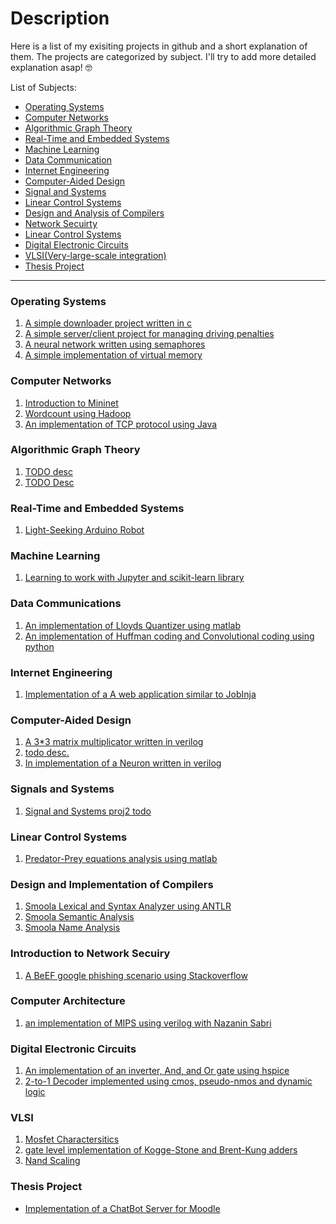 # Description
Here is a list of my exisiting projects in github and a short explanation of them.
The projects are categorized by subject. I'll try to add more detailed explanation asap! :nerd_face:

List of Subjects:

* [Operating Systems](#os)
* [Computer Networks](#cn)
* [Algorithmic Graph Theory](#agt)
* [Real-Time and Embedded Systems](#rte)
* [Machine Learning](#ml)
* [Data Communication](#dc)
* [Internet Engineering](#ie)
* [Computer-Aided Design](#cad)
* [Signal and Systems](#sa)
* [Linear Control Systems](#lc)
* [Design and Analysis of Compilers](#cmp)
* [Network Secuirty](#ns)
* [Linear Control Systems](#lc)
* [Digital Electronic Circuits](#dec)
* [VLSI(Very-large-scale integration)](#vlsi)
* [Thesis Project](#vlsi)

<hr>

<h3 id="os">Operating Systems</h3>

<ol>
    <li> <a href="https://github.com/NegarMirgati/OS_Project1"> A simple downloader project written in c</a></li>
    <li><a href="https://github.com/NegarMirgati/OS_Project2"> A simple server/client project for managing driving penalties</a></li>
    <li><a href=" https://github.com/NegarMirgati/Neural-Network">A neural network written using semaphores</a></li>
    <li><a href="https://github.com/NegarMirgati/Virtual-Memory"> A simple implementation of virtual memory </a></li>
</ol>

<h3 id="cn">Computer Networks</h3>
<ol>
 <li> <a href="https://github.com/NegarMirgati/CN1-Mininet"> Introduction to Mininet </a></li>
 <li> <a href="https://github.com/NegarMirgati/hadoop-docker"> Wordcount using Hadoop </a></li>
 <li> <a href="https://github.com/setareA/TCP-Protocol"> An implementation of TCP protocol using Java </a></li>
</ol>

<h3 id="agt">Algorithmic Graph Theory</h3>
<ol>
<li> <a href="https://github.com/NegarMirgati/AGT_CA2">TODO desc</a></li>
<li> <a href="https://github.com/NegarMirgati/Coloring_Dominating-Set">TODO Desc</a></li>
</ol>

<h3 id="rte">Real-Time and Embedded Systems</h3>
<ol>
<li> <a href="https://github.com/NegarMirgati/Light-Seeking-Robot">Light-Seeking Arduino Robot</a></li>
</ol>

<h3 id="ml">Machine Learning</h3>
<ol>
<li><a href="https://github.com/NegarMirgati/Machine-Learning"> Learning to work with Jupyter and scikit-learn library</a></li>
</ol>

<h3 id="dc">Data Communications</h3>
<ol>
<li><a href="https://github.com/NegarMirgati/Lloyds_Quantizer">An implementation of Lloyds Quantizer using matlab </a></li>
<li><a href="https://github.com/NegarMirgati/CodingAndErrorDetection"> An implementation of Huffman coding and Convolutional coding using python </a></li>
</ol>

<h3 id="ie">Internet Engineering</h3>
<ol>
<li><a href="https://github.com/NegarMirgati/JobInja"> Implementation of a A web application similar to JobInja</a></li>
</ol>

<h3 id="cad">Computer-Aided Design</h3>
<ol>
<li><a href="https://github.com/NegarMirgati/Matrix-Multiplication">A 3*3 matrix multiplicator written in verilog </a></li>
<li><a href="https://github.com/NegarMirgati/CAD_Proj2">todo desc.</a></li>
<li><a href="https://github.com/NegarMirgati/Neuron-Verilog"> In implementation of a Neuron written in verilog </a></li>
</ol>

<h3 id="sa">Signals and Systems</h3>
<ol>
<li><a href="https://github.com/NegarMirgati/SS_Project2">Signal and Systems proj2 todo</a></li>
</ol>

<h3 id="lc">Linear Control Systems</h3>
<ol>
<li><a href="https://github.com/NegarMirgati/Predator-Prey">Predator-Prey equations analysis using matlab</a></li>
</ol>

<h3 id="cmp">Design and Implementation of Compilers</h3>
<ol>
<li><a href="https://github.com/NegarMirgati/lexicalAndSyntaxAnalyzer">Smoola Lexical and Syntax Analyzer using ANTLR</a></li>
<li><a href="https://github.com/NegarMirgati/Compiler-phase2">Smoola Semantic Analysis</a></li>
<li><a href="https://github.com/NegarMirgati/Smoola_NameAnalysis">Smoola Name Analysis </a></li>
</ol>

<h3 id="ns">Introduction to Network Secuiry</h3>
<ol>
<li><a href="https://github.com/NegarMirgati/BeEF-Google-Phishing">A BeEF google phishing scenario using Stackoverflow</a></li>
</ol>
<h3 id="ca-lab">Computer Architecture</h3>
<ol>
<li><a href="https://github.com/NegarMirgati/CALABA"> an implementation of MIPS using verilog with Nazanin Sabri</a></li>
</ol>

<h3 id="dec">Digital Electronic Circuits</h3>
<ol>
<li><a href="https://github.com/NegarMirgati/InverterAndOr-Spice">An implementation of an  inverter, And, and Or gate using hspice</a></li>
<li><a href="https://github.com/NegarMirgati/2-to-1-Decoder">2-to-1 Decoder implemented using cmos, pseudo-nmos and dynamic logic </a></li>
</ol>

<h3 id="vlsi">VLSI</h3>
<ol>
    <li><a href="https://github.com/NegarMirgati/VLSI_CA1">Mosfet Charactersitics</a></li>
    <li><a href="https://github.com/NegarMirgati/KoggeStone-BrentKung">gate level implementation of Kogge-Stone and Brent-Kung adders </a></li>
    <li><a href="https://github.com/NegarMirgati/NandScaling"> Nand Scaling </a></li>
</ol>

<h3 id="thesis">Thesis Project</h3>
<ul>
    <li><a href="https://github.com/NegarMirgati/ChatBot-Server">Implementation of a ChatBot Server for Moodle</a></li>
</ul>
